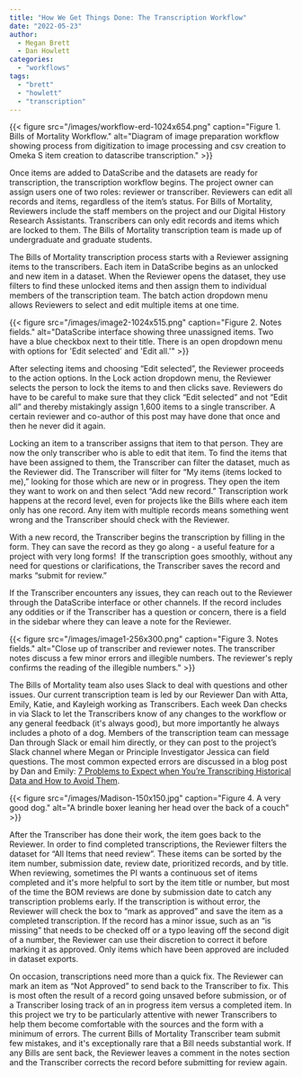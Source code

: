 ```yaml
---
title: "How We Get Things Done: The Transcription Workflow"
date: "2022-05-23"
author:
  - Megan Brett
  - Dan Howlett
categories: 
  - "workflows"
tags: 
  - "brett"
  - "howlett"
  - "transcription"
---
```


{{< figure src="/images/workflow-erd-1024x654.png" caption="Figure 1. Bills of Mortality Workflow." alt="Diagram of image preparation workflow showing process from digitization to image processing and csv creation to Omeka S item creation to datascribe transcription." >}}

Once items are added to DataScribe and the datasets are ready for transcription, the transcription workflow begins. The project owner can assign users one of two roles: reviewer or transcriber. Reviewers can edit all records and items, regardless of the item’s status. For Bills of Mortality, Reviewers include the staff members on the project and our Digital History Research Assistants. Transcribers can only edit records and items which are locked to them. The Bills of Mortality transcription team is made up of undergraduate and graduate students.

The Bills of Mortality transcription process starts with a Reviewer assigning items to the transcribers. Each item in DataScribe begins as an unlocked and new item in a dataset. When the Reviewer opens the dataset, they use filters to find these unlocked items and then assign them to individual members of the transcription team. The batch action dropdown menu allows Reviewers to select and edit multiple items at one time.

{{< figure src="/images/image2-1024x515.png" caption="Figure 2. Notes fields." alt="DataScribe interface showing three unassigned items. Two have a blue checkbox next to their title. There is an open dropdown menu with options for 'Edit selected' and 'Edit all.'" >}}

After selecting items and choosing “Edit selected”, the Reviewer proceeds to the action options. In the Lock action dropdown menu, the Reviewer selects the person to lock the items to and then clicks save. Reviewers do have to be careful to make sure that they click “Edit selected” and not “Edit all” and thereby mistakingly assign 1,600 items to a single transcriber. A certain reviewer and co-author of this post may have done that once and then he never did it again.

Locking an item to a transcriber assigns that item to that person. They are now the only transcriber who is able to edit that item. To find the items that have been assigned to them, the Transcriber can filter the dataset, much as the Reviewer did. The Transcriber will filter for “My items (items locked to me),” looking for those which are new or in progress. They open the item they want to work on and then select “Add new record.” Transcription work happens at the record level, even for projects like the Bills where each item only has one record. Any item with multiple records means something went wrong and the Transcriber should check with the Reviewer.

With a new record, the Transcriber begins the transcription by filling in the form. They can save the record as they go along - a useful feature for a project with very long forms!  If the transcription goes smoothly, without any need for questions or clarifications, the Transcriber saves the record and marks “submit for review.”

If the Transcriber encounters any issues, they can reach out to the Reviewer through the DataScribe interface or other channels. If the record includes any oddities or if the Transcriber has a question or concern, there is a field in the sidebar where they can leave a note for the Reviewer.

{{< figure src="/images/image1-256x300.png" caption="Figure 3. Notes fields." alt="Close up of transcriber and reviewer notes. The transcriber notes discuss a few minor errors and illegible numbers. The reviewer's reply confirms the reading of the illegible numbers." >}}

The Bills of Mortality team also uses Slack to deal with questions and other issues. Our current transcription team is led by our Reviewer Dan with Atta, Emily, Katie, and Kayleigh working as Transcribers. Each week Dan checks in via Slack to let the Transcribers know of any changes to the workflow or any general feedback (it's always good), but more importantly he always includes a photo of a dog. Members of the transcription team can message Dan through Slack or email him directly, or they can post to the project’s Slack channel where Megan or Principle Investigator Jessica can field questions. The most common expected errors are discussed in a blog post by Dan and Emily: [7 Problems to Expect when You’re Transcribing Historical Data and How to Avoid Them](https://deathbynumbers.org/2022/04/11/7-problems-to-expect-when-youre-transcribing-historical-data-and-how-to-avoid-them/).

{{< figure src="/images/Madison-150x150.jpg" caption="Figure 4. A very good dog." alt="A brindle boxer leaning her head over the back of a couch" >}}

After the Transcriber has done their work, the item goes back to the Reviewer. In order to find completed transcriptions, the Reviewer filters the dataset for “All Items that need review”. These items can be sorted by the item number, submission date, review date, prioritized records, and by title. When reviewing, sometimes the PI wants a continuous set of items completed and it's more helpful to sort by the item title or number, but most of the time the BOM reviews are done by submission date to catch any transcription problems early. If the transcription is without error, the Reviewer will check the box to “mark as approved” and save the item as a completed transcription. If the record has a minor issue, such as an “is missing” that needs to be checked off or a typo leaving off the second digit of a number, the Reviewer can use their discretion to correct it before marking it as approved. Only items which have been approved are included in dataset exports.

On occasion, transcriptions need more than a quick fix. The Reviewer can mark an item as “Not Approved” to send back to the Transcriber to fix. This is most often the result of a record going unsaved before submission, or of a Transcriber losing track of an in progress item versus a completed item. In this project we try to be particularly attentive with newer Transcribers to help them become comfortable with the sources and the form with a minimum of errors. The current Bills of Mortality Transcriber team submit few mistakes, and it's exceptionally rare that a Bill needs substantial work. If any Bills are sent back, the Reviewer leaves a comment in the notes section and the Transcriber corrects the record before submitting for review again.